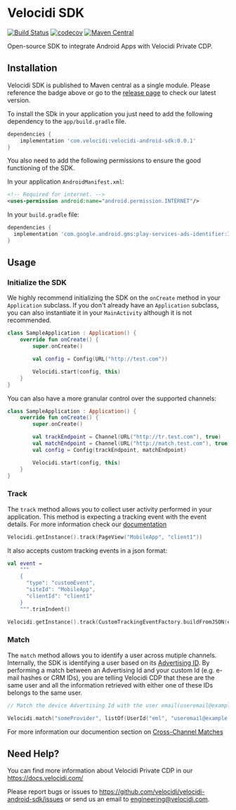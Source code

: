 # Velocidi SDK
[![Build Status](https://travis-ci.org/velocidi/velocidi-android-sdk.svg?branch=master)](https://travis-ci.org/velocidi/velocidi-android-sdk)
[![codecov](https://codecov.io/gh/velocidi/velocidi-android-sdk/branch/master/graph/badge.svg)](https://codecov.io/gh/velocidi/velocidi-android-sdk)
[![Maven Central](https://maven-badges.herokuapp.com/maven-central/com.velocidi/velocidi-android-sdk/badge.svg)](https://maven-badges.herokuapp.com/maven-central/com.velocidi/velocidi-android-sdk)

Open-source SDK to integrate Android Apps with Velocidi Private CDP.

## Installation

Velocidi SDK is published to Maven central as a single module. Please reference the badge above or go to the [release page](https://github.com/velocidi/velocidi-android-sdk/releases) to check our latest version.

To install the SDk in your application you just need to add the following dependency to the `app/build.gradle` file.

```gradle
dependencies {
    implementation 'com.velocidi:velocidi-android-sdk:0.0.1'
}
```

You also need to add the following permissions to ensure the good functioning of the SDK.

In your application `AndroidManifest.xml`:

```xml
<!-- Required for internet. -->
<uses-permission android:name="android.permission.INTERNET"/>
```

In your `build.gradle` file:

```gradle
dependencies {
  implementation 'com.google.android.gms:play-services-ads-identifier:16.0.0'
}
```

## Usage

### Initialize the SDK

We highly recommend initializing the SDK on the `onCreate` method in your `Application` subclass.
If you don't already have an `Application` subclass, you can also instantiate it in your `MainActivity` although it is not recommended.

```kotlin
class SampleApplication : Application() {
    override fun onCreate() {
        super.onCreate()

        val config = Config(URL("http://test.com"))

        Velocidi.start(config, this)
    }
}
```
You can also have a more granular control over the supported channels:
```kotlin
class SampleApplication : Application() {
    override fun onCreate() {
        super.onCreate()

        val trackEndpoint = Channel(URL("http://tr.test.com"), true)
        val matchEndpoint = Channel(URL("http://match.test.com"), true)
        val config = Config(trackEndpoint, matchEndpoint)

        Velocidi.start(config, this)
    }
}
```

### Track

The `track` method allows you to collect user activity performed in your application.
This method is expecting a tracking event with the event details. For more information check our [documentation](https://docs.velocidi.com/knowledgebase/web-and-e-commerce/)

```kotlin
Velocidi.getInstance().track(PageView("MobileApp", "client1"))
```

It also accepts custom tracking events in a json format:

```kotlin
val event =
    """
    {
      "type": "customEvent",
      "siteId": "MobileApp",
      "clientId": "client1"
    }
    """.trimIndent()

Velocidi.getInstance().track(CustomTrackingEventFactory.buildFromJSON(event))
```

### Match

The `match` method allows you to identify a user across mutiple channels.
Internally, the SDK is identifying a user based on its [Advertising ID](http://www.androiddocs.com/google/play-services/id.html).
By performing a match between an Advertising Id and your custom Id (e.g. e-mail hashes or CRM IDs), 
you are telling Velocidi CDP that these are the same user and all the information retrieved with either one of these IDs belongs to the same user.

```kotlin
// Match the device Advertising Id with the user email(useremail@example.com)

Velocidi.match("someProvider", listOf(UserId("eml", "useremail@example.com")))
```

For more information our documention section on [Cross-Channel Matches](https://docs.velocidi.com/knowledgebase/cross-channel-matches/)

## Need Help?

You can find more information about Velocidi Private CDP in our https://docs.velocidi.com/

Please report bugs or issues to https://github.com/velocidi/velocidi-android-sdk/issues or send us an email to engineering@velocidi.com.
